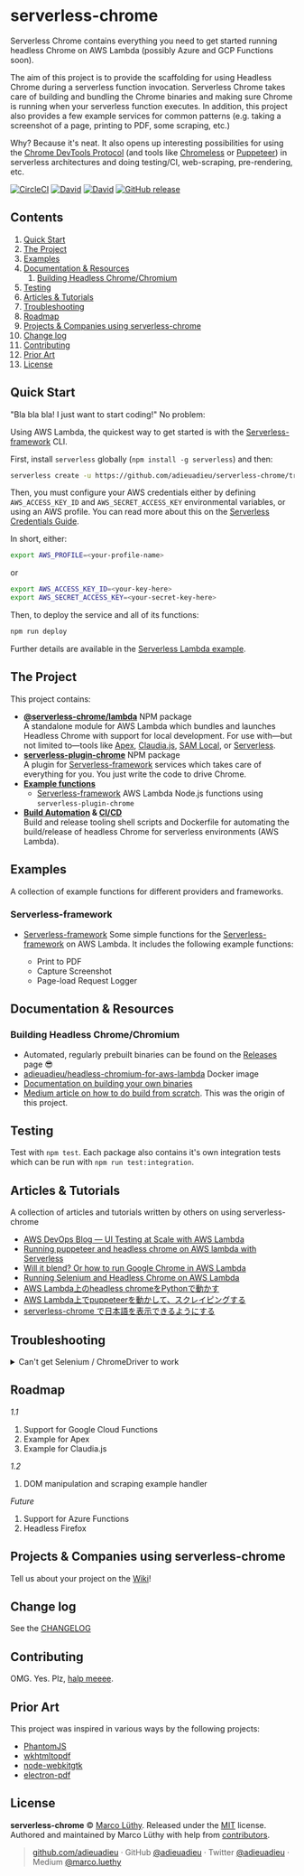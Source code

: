 # serverless-chrome

Serverless Chrome contains everything you need to get started running headless
Chrome on AWS Lambda (possibly Azure and GCP Functions soon).

The aim of this project is to provide the scaffolding for using Headless Chrome
during a serverless function invocation. Serverless Chrome takes care of
building and bundling the Chrome binaries and making sure Chrome is running when
your serverless function executes. In addition, this project also provides a few
example services for common patterns (e.g. taking a screenshot of a page,
printing to PDF, some scraping, etc.)

Why? Because it's neat. It also opens up interesting possibilities for using the
[Chrome DevTools Protocol](https://chromedevtools.github.io/devtools-protocol/tot/)
(and tools like [Chromeless](https://github.com/graphcool/chromeless) or
[Puppeteer](https://github.com/GoogleChrome/puppeteer)) in serverless
architectures and doing testing/CI, web-scraping, pre-rendering, etc.

[![CircleCI](https://img.shields.io/circleci/project/github/adieuadieu/serverless-chrome/master.svg?style=flat-square)](https://circleci.com/gh/adieuadieu/serverless-chrome)
[![David](https://img.shields.io/david/adieuadieu/serverless-chrome.svg?style=flat-square)]()
[![David](https://img.shields.io/david/dev/adieuadieu/serverless-chrome.svg?style=flat-square)]()
[![GitHub release](https://img.shields.io/github/release/adieuadieu/serverless-chrome.svg?style=flat-square)](https://github.com/adieuadieu/serverless-chrome)

## Contents

1. [Quick Start](#quick-start)
1. [The Project](#the-project)
1. [Examples](#examples)
1. [Documentation & Resources](#documentation--resources)
   1. [Building Headless Chrome/Chromium](#building-headless-chromechromium)
1. [Testing](#testing)
1. [Articles & Tutorials](#articles--tutorials)
1. [Troubleshooting](#troubleshooting)
1. [Roadmap](#roadmap)
1. [Projects & Companies using serverless-chrome](#projects--companies-using-serverless-chrome)
1. [Change log](#change-log)
1. [Contributing](#contributing)
1. [Prior Art](#prior-art)
1. [License](#license)

## Quick Start

"Bla bla bla! I just want to start coding!" No problem:

Using AWS Lambda, the quickest way to get started is with the
[Serverless-framework](https://serverless.com/) CLI.

First, install `serverless` globally (`npm install -g serverless`) and then:

```bash
serverless create -u https://github.com/adieuadieu/serverless-chrome/tree/master/examples/serverless-framework/aws
```

Then, you must configure your AWS credentials either by defining
`AWS_ACCESS_KEY_ID` and `AWS_SECRET_ACCESS_KEY` environmental variables, or
using an AWS profile. You can read more about this on the
[Serverless Credentials Guide](https://serverless.com/framework/docs/providers/aws/guide/credentials/).

In short, either:

```bash
export AWS_PROFILE=<your-profile-name>
```

or

```bash
export AWS_ACCESS_KEY_ID=<your-key-here>
export AWS_SECRET_ACCESS_KEY=<your-secret-key-here>
```

Then, to deploy the service and all of its functions:

```bash
npm run deploy
```

Further details are available in the
[Serverless Lambda example](examples/serverless-framework/aws).

## The Project

This project contains:

* **[@serverless-chrome/lambda](packages/lambda)** NPM package<br/> A standalone
  module for AWS Lambda which bundles and launches Headless Chrome with support
  for local development. For use with—but not limited to—tools like
  [Apex](https://github.com/apex/apex),
  [Claudia.js](https://github.com/claudiajs/claudia),
  [SAM Local](https://github.com/awslabs/aws-sam-local), or
  [Serverless](https://serverless.com/).
* **[serverless-plugin-chrome](packages/serverless-plugin)** NPM package<br/> A
  plugin for [Serverless-framework](https://serverless.com/) services which
  takes care of everything for you. You just write the code to drive Chrome.
* **[Example functions](examples/)**
  * [Serverless-framework](https://serverless.com/) AWS Lambda Node.js functions
    using `serverless-plugin-chrome`
* **[Build Automation](docs/automation.md) &
  [CI/CD](.circleci/config.yml)**<br/> Build and release tooling shell scripts
  and Dockerfile for automating the build/release of headless Chrome for
  serverless environments (AWS Lambda).

## Examples

A collection of example functions for different providers and frameworks.

### Serverless-framework

* [Serverless-framework](examples/serverless-framework/aws) Some simple
  functions for the [Serverless-framework](https://serverless.com/) on AWS
  Lambda. It includes the following example functions:

  * Print to PDF
  * Capture Screenshot
  * Page-load Request Logger

## Documentation & Resources

### Building Headless Chrome/Chromium

* Automated, regularly prebuilt binaries can be found on the
  [Releases](https://github.com/adieuadieu/serverless-chrome/releases) page 😎
* [adieuadieu/headless-chromium-for-aws-lambda](https://hub.docker.com/r/adieuadieu/headless-chromium-for-aws-lambda/)
  Docker image
* [Documentation on building your own binaries](/docs/chrome.md)
* [Medium article on how to do build from scratch](https://medium.com/@marco.luethy/running-headless-chrome-on-aws-lambda-fa82ad33a9eb).
  This was the origin of this project.

## Testing

Test with `npm test`. Each package also contains it's own integration tests
which can be run with `npm run test:integration`.

## Articles & Tutorials

A collection of articles and tutorials written by others on using serverless-chrome

* [AWS DevOps Blog — UI Testing at Scale with AWS Lambda](https://aws.amazon.com/blogs/devops/ui-testing-at-scale-with-aws-lambda/)
* [Running puppeteer and headless chrome on AWS lambda with Serverless](https://nadeeshacabral.com/writing/2018/running-puppeteer-and-headless-chrome-on-aws-lambda-with-serverless)
* [Will it blend? Or how to run Google Chrome in AWS Lambda](https://medium.freecodecamp.org/will-it-blend-or-how-to-run-google-chrome-in-aws-lambda-2c960fee8b74)
* [Running Selenium and Headless Chrome on AWS Lambda](https://medium.com/clog/running-selenium-and-headless-chrome-on-aws-lambda-fb350458e4df)
* [AWS Lambda上のheadless chromeをPythonで動かす](https://qiita.com/nabehide/items/754eb7b7e9fff9a1047d)
* [AWS Lambda上でpuppeteerを動かして、スクレイピングする](https://qiita.com/chimame/items/04c9b45d8467cf32892f)
* [serverless-chrome で日本語を表示できるようにする](http://fd0.hatenablog.jp/entry/2017/09/10/223042)

## Troubleshooting

<details id="troubleshooting-1">
  <summary>Can't get Selenium / ChromeDriver to work</summary>
  Make sure that the versions of serverless-chrome, chromedriver, and Selenium are compatible. More details in [#133](https://github.com/adieuadieu/serverless-chrome/issues/133#issuecomment-382743975).
</details>

## Roadmap

_1.1_

1. Support for Google Cloud Functions
1. Example for Apex
1. Example for Claudia.js

_1.2_

1. DOM manipulation and scraping example handler

_Future_

1. Support for Azure Functions
1. Headless Firefox

## Projects & Companies using serverless-chrome

Tell us about your project on the
[Wiki](https://github.com/adieuadieu/serverless-chrome/wiki/Projects-&-Companies-Using-serverless-chrome)!

## Change log

See the [CHANGELOG](CHANGELOG.md)

## Contributing

OMG. Yes. Plz, [halp meeee](/CONTRIBUTING.md).

## Prior Art

This project was inspired in various ways by the following projects:

* [PhantomJS](http://phantomjs.org/)
* [wkhtmltopdf](https://github.com/wkhtmltopdf/wkhtmltopdf)
* [node-webkitgtk](https://github.com/kapouer/node-webkitgtk)
* [electron-pdf](https://github.com/Janpot/electron-pdf)

## License

**serverless-chrome** © [Marco Lüthy](https://github.com/adieuadieu). Released under the [MIT](./LICENSE) license.<br>
Authored and maintained by Marco Lüthy with help from [contributors](https://github.com/adieuadieu/serverless-chrome/contributors).

> [github.com/adieuadieu](https://github.com/adieuadieu) · GitHub [@adieuadieu](https://github.com/adieuadieu) · Twitter [@adieuadieu](https://twitter.com/adieuadieu) · Medium [@marco.luethy](https://medium.com/@marco.luethy)
